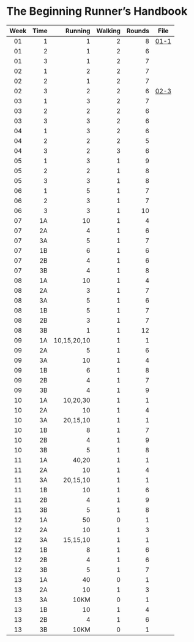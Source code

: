 # The Beginning Runner’s Handbook

| Week  | Time |     Running | Walking | Rounds | File             |
| :---: | ---: | ----------: | ------: | -----: | ---------------- |
|  01   |    1 |           1 |       2 |      8 | [01-1](01-1.asc) |
|  01   |    2 |           1 |       2 |      6 |                  |
|  01   |    3 |           1 |       2 |      7 |                  |
|  02   |    1 |           2 |       2 |      7 |                  |
|  02   |    2 |           1 |       2 |      7 |                  |
|  02   |    3 |           2 |       2 |      6 | [02-3](02-3.asc) |
|  03   |    1 |           3 |       2 |      7 |                  |
|  03   |    2 |           2 |       2 |      6 |                  |
|  03   |    3 |           3 |       2 |      6 |                  |
|  04   |    1 |           3 |       2 |      6 |                  |
|  04   |    2 |           2 |       2 |      5 |                  |
|  04   |    3 |           2 |       3 |      6 |                  |
|  05   |    1 |           3 |       1 |      9 |                  |
|  05   |    2 |           2 |       1 |      8 |                  |
|  05   |    3 |           3 |       1 |      8 |                  |
|  06   |    1 |           5 |       1 |      7 |                  |
|  06   |    2 |           3 |       1 |      7 |                  |
|  06   |    3 |           3 |       1 |     10 |                  |
|  07   |   1A |          10 |       1 |      4 |                  |
|  07   |   2A |           4 |       1 |      6 |                  |
|  07   |   3A |           5 |       1 |      7 |                  |
|  07   |   1B |           6 |       1 |      6 |                  |
|  07   |   2B |           4 |       1 |      6 |                  |
|  07   |   3B |           4 |       1 |      8 |                  |
|  08   |   1A |          10 |       1 |      4 |                  |
|  08   |   2A |           3 |       1 |      7 |                  |
|  08   |   3A |           5 |       1 |      6 |                  |
|  08   |   1B |           5 |       1 |      7 |                  |
|  08   |   2B |           3 |       1 |      7 |                  |
|  08   |   3B |           1 |       1 |     12 |                  |
|  09   |   1A | 10,15,20,10 |       1 |      1 |                  |
|  09   |   2A |           5 |       1 |      6 |                  |
|  09   |   3A |          10 |       1 |      4 |                  |
|  09   |   1B |           6 |       1 |      8 |                  |
|  09   |   2B |           4 |       1 |      7 |                  |
|  09   |   3B |           4 |       1 |      9 |                  |
|  10   |   1A |    10,20,30 |       1 |      1 |                  |
|  10   |   2A |          10 |       1 |      4 |                  |
|  10   |   3A |    20,15,10 |       1 |      1 |                  |
|  10   |   1B |           8 |       1 |      7 |                  |
|  10   |   2B |           4 |       1 |      9 |                  |
|  10   |   3B |           5 |       1 |      8 |                  |
|  11   |   1A |       40,20 |       1 |      1 |                  |
|  11   |   2A |          10 |       1 |      4 |                  |
|  11   |   3A |    20,15,10 |       1 |      1 |                  |
|  11   |   1B |          10 |       1 |      6 |                  |
|  11   |   2B |           4 |       1 |      9 |                  |
|  11   |   3B |           5 |       1 |      8 |                  |
|  12   |   1A |          50 |       0 |      1 |                  |
|  12   |   2A |          10 |       1 |      3 |                  |
|  12   |   3A |    15,15,10 |       1 |      1 |                  |
|  12   |   1B |           8 |       1 |      6 |                  |
|  12   |   2B |           4 |       1 |      6 |                  |
|  12   |   3B |           5 |       1 |      7 |                  |
|  13   |   1A |          40 |       0 |      1 |                  |
|  13   |   2A |          10 |       1 |      3 |                  |
|  13   |   3A |        10KM |       0 |      1 |                  |
|  13   |   1B |          10 |       1 |      4 |                  |
|  13   |   2B |           4 |       1 |      6 |                  |
|  13   |   3B |        10KM |       0 |      1 |                  |
